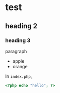 # test
## heading 2
### heading 3

paragraph

- apple
- orange

In `index.php`,
```php
<?php echo "hello"; ?>
```
